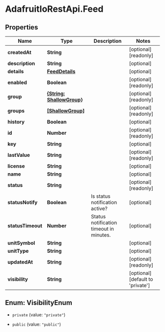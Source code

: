 # AdafruitIoRestApi.Feed

## Properties

Name | Type | Description | Notes
------------ | ------------- | ------------- | -------------
**createdAt** | **String** |  | [optional] [readonly] 
**description** | **String** |  | [optional] 
**details** | [**FeedDetails**](FeedDetails.md) |  | [optional] 
**enabled** | **Boolean** |  | [optional] [readonly] 
**group** | [**{String: ShallowGroup}**](ShallowGroup.md) |  | [optional] [readonly] 
**groups** | [**[ShallowGroup]**](ShallowGroup.md) |  | [optional] [readonly] 
**history** | **Boolean** |  | [optional] 
**id** | **Number** |  | [optional] [readonly] 
**key** | **String** |  | [optional] 
**lastValue** | **String** |  | [optional] [readonly] 
**license** | **String** |  | [optional] 
**name** | **String** |  | [optional] 
**status** | **String** |  | [optional] [readonly] 
**statusNotify** | **Boolean** | Is status notification active? | [optional] 
**statusTimeout** | **Number** | Status notification timeout in minutes. | [optional] 
**unitSymbol** | **String** |  | [optional] 
**unitType** | **String** |  | [optional] 
**updatedAt** | **String** |  | [optional] [readonly] 
**visibility** | **String** |  | [optional] [default to &#39;private&#39;]



## Enum: VisibilityEnum


* `private` (value: `"private"`)

* `public` (value: `"public"`)




